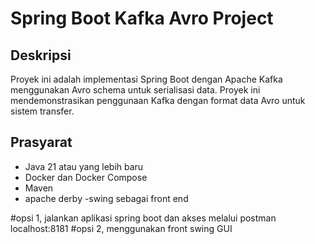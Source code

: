 # Spring Boot Kafka Avro Project

## Deskripsi
Proyek ini adalah implementasi Spring Boot dengan Apache Kafka menggunakan Avro schema untuk serialisasi data. Proyek ini mendemonstrasikan penggunaan Kafka dengan format data Avro untuk sistem transfer.

## Prasyarat
- Java 21 atau yang lebih baru
- Docker dan Docker Compose
- Maven
- apache derby
-swing sebagai front end


#opsi 1, jalankan aplikasi spring boot dan akses melalui postman localhost:8181
#opsi 2, menggunakan front swing GUI
